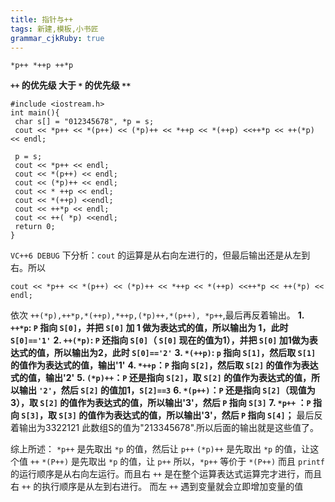 ```yaml
---
title: 指针与++
tags: 新建,模板,小书匠
grammar_cjkRuby: true
---
```


`*p++ *++p ++*p `

**`++` 的优先级  大于 `*` 的优先级 `**`**
```cpp?linenums
#include <iostream.h>
int main(){
 char s[] = "012345678", *p = s;
 cout << *p++ << *(p++) << (*p)++ << *++p << *(++p) <<++*p << ++(*p) << endl;
 
 p = s;
 cout << *p++ << endl;
 cout << *(p++) << endl;
 cout << (*p)++ << endl;
 cout << * ++p << endl;
 cout << *(++p) <<endl;
 cout << ++*p << endl;
 cout << ++( *p) <<endl;
 return 0;
}
```
`VC++6 DEBUG` 下分析：`cout` 的运算是从右向左进行的，但最后输出还是从左到右。所以 
```cpp?linenums
cout << *p++ << *(p++) << (*p)++ << *++p << *(++p) <<++*p << ++(*p) << endl;
```
依次 `++(*p),++*p,*(++p),*++p,(*p)++,*(p++), *p++`,最后再反着输出。
**1. `++*p`: `P` 指向 `S[0]`，并把 `S[0]` 加 1 做为表达式的值，所以输出为 1，此时 `S[0]=='1'`**
**2. `++(*p)`: `P` 还指向 `S[0]`（ `S[0]` 现在的值为1），并把 `S[0]` 加1做为表达式的值，所以输出为2，此时 `S[0]=='2'`**
**3. `*(++p)`: `p` 指向 `S[1]`，然后取 `S[1]` 的值作为表达式的值，输出'1'**
**4. `*++p`：`P` 指向  `S[2]`，然后取 `S[2]` 的值作为表达式的值，输出'2'**
**5. `(*p)++`：`P` 还是指向 `S[2]`，取 `S[2]` 的值作为表达式的值，所以输出 `'2'`，然后 `S[2]` 的值加1，`S[2]==3`**
**6. `*(p++)`：`P` 还是指向 `S[2]`（现值为3），取 `S[2]` 的值作为表达式的值，所以输出'3'，然后 `P` 指向 `S[3]`**
**7. `*p++` ：`P` 指向 `S[3]`，取 `S[3]` 的值作为表达式的值，所以输出'3'，然后 `P` 指向 `S[4]`；**
最后反着输出为3322121
此数组S的值为"213345678".所以后面的输出就是这些值了。

综上所述：
`*p++` 是先取出 `*p` 的值，然后让 `p++`
`(*p)++` 是先取出 `*p` 的值，让这个值 `++`
`*(P++)` 是先取出 `*p` 的值，让 `p++`
所以，`*p++` 等价于 `*(P++)`
而且 `printf` 的运行顺序是从右向左运行。而且右 `++` 是在整个运算表达式运算完才进行，而且右 `++` 的执行顺序是从左到右进行。
而左 `++` 遇到变量就会立即增加变量的值
























































